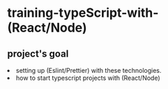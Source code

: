<h1>training-typeScript-with-(React/Node)</h1>


<h2>project's goal</h2> 


<li>setting up (Eslint/Prettier) with these technologies.</li>
<li>how to start typescript projects with (React/Node)</li>